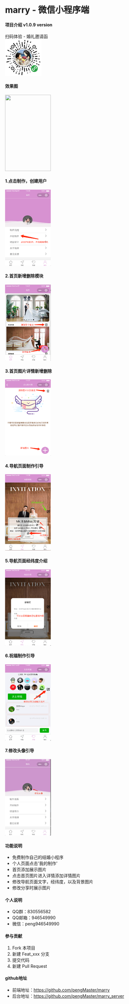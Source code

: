 # marry - 微信小程序端

#### 项目介绍 v1.0.9 version
<div>扫码体验 - 婚礼邀请函</div>
<div>
    <img src="https://github.com/pengMaster/picApplyGit/blob/master/marry_readme/gh_f211ccd8936f_430.jpg" margin-lift = "40" width="120" height="120"  alt=""/>
</div>


#### 效果图
<div>
    <img src="https://github.com/pengMaster/picApplyGit/blob/master/marry_readme/ezgif.com-video-to-gif.gif" width="150" height="250"  alt=""/>
</div>

#### 1.点击制作，创建用户
<div>
    <img src="https://github.com/pengMaster/picApplyGit/blob/master/marry_flow/121554878845_.pic_hd.jpg" width="150" height="250"  alt=""/>
</div>

#### 2.首页新增删除模块
<div>
    <img src="https://github.com/pengMaster/picApplyGit/blob/master/marry_flow/21554878163_.pic_hd.jpg" width="150" height="250"  alt=""/>
</div>

#### 3.首页图片详情新增删除
<div>
    <img src="https://github.com/pengMaster/picApplyGit/blob/master/marry_flow/41554878324_.pic_hd.jpg" width="150" height="250"  alt=""/>
</div>

#### 4.导航页面制作引导
<div>
    <img src="https://github.com/pengMaster/picApplyGit/blob/master/marry_flow/61554878622_.pic_hd.jpg" width="150" height="250"  alt=""/>
</div>

#### 5.导航页面经纬度介绍
<div>
    <img src="https://github.com/pengMaster/picApplyGit/blob/master/marry_flow/81554878722_.pic_hd.jpg" width="150" height="250"  alt=""/>
</div>

#### 6.祝福制作引导
<div>
    <img src="https://github.com/pengMaster/picApplyGit/blob/master/marry_flow/101554878773_.pic_hd.jpg" width="150" height="250"  alt=""/>
</div>

#### 7.修改头像引导
<div>
    <img src="https://github.com/pengMaster/picApplyGit/blob/master/marry_flow/151554882488_.pic_hd.jpg" width="150" height="250"  alt=""/>
</div>
    
#### 功能说明
 - 免费制作自己的结婚小程序
 - 个人页面点击'我的制作'
 - 首页添加展示图片
 - 点击首页图片进入详情添加详情图片
 - 修改导航页面文字，经纬度，以及背景图片
 - 修改分享时展示图片



  
#### 个人说明
 - QQ群：830556582
 - QQ邮箱：946549990
 - 微信：peng946549990



#### 参与贡献

1. Fork 本项目
2. 新建 Feat_xxx 分支
3. 提交代码
4. 新建 Pull Request


#### github地址

 - 前端地址：https://github.com/pengMaster/marry
 - 后台地址：https://github.com/pengMaster/marry_server

